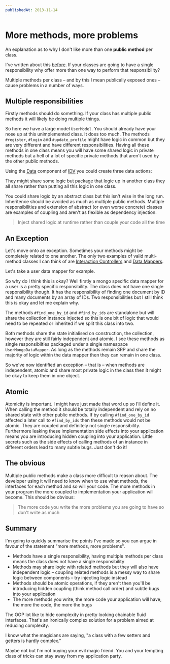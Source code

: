 ```yaml
---
publishedAt: 2013-11-14
---
```


# <span class="break--always">More methods,</span> more problems

An explanation as to why I don't like more than one **public
method** per class.

I've written about this [before][1]. If your classes are
going to have a single responsibility why offer more than
one way to perform that responsibility?

Multiple methods per class – and by this I mean publically
exposed ones – cause problems in a number of ways.

## Multiple responsibilities

Firstly methods should do something. If your class has
multiple public methods it will likely be doing multiple
things.

<script src="https://gist.github.com/lukemorton/7466167.js"></script>

So here we have a large model `UserModel`. You should already
have your nose up at this unimplemented class. It does too
much. The methods `#register`, `#login` and `#update_profile`
might have logic in common but they are very different and
have different responsibilities. Having all these methods in
one class means you will have some shared logic in private
methods but a hell of a lot of specific private methods that
aren't used by the other public methods.

Using the [Data][2] component of [IDV][3] you could create
three data actions:

<script src="https://gist.github.com/lukemorton/7466181.js"></script>

They might share some logic but package that logic up in
another class they all share rather than putting all this
logic in one class.

You could share logic by an abstract class but this isn't wise
in the long run. Inheritence should be avoided as much as
multiple public methods. Multiple responsibilities and
extension of abstract (or even worse concrete) classes are
examples of coupling and aren't as flexible as dependency
injection.

> Inject shared logic at runtime rather than couple your code
> all the time

## An Exception

Let's move onto an exception. Sometimes your methods might be completely related to one another. The only two examples of
valid multi-method classes I can think of are
[Interaction Controllers][4] and [Data Mappers][2].

Let's take a user data mapper for example.

<script src="https://gist.github.com/lukemorton/7466187.js"></script>

So why do I think this is okay? Well firstly a mongo specific
data mapper for a user is a pretty specific responsibility.
The class does not have one single responsibility though. It
has the responsibility of finding one document by ID and many
documents by an array of IDs. Two responsibilities but I still
think this is okay and let me explain why.

The methods `#find_one_by_id` and `#find_by_ids` are
standalone but will share the collection instance injected so
this is one bit of logic that would need to be repeated or
inherited if we split this class into two.

Both methods share the state initialised on construction, the collection, however they are still fairly independent and
atomic. I see these methods as single responsibilties packaged
under a single namespace `UserMongoDataMapper`. As long as the methods remain SRP and share the majority of logic within the
data mapper then they can remain in one class.

So we've now identified an exception – that is – when methods
are independent, atomic and share most private logic in the
class then it might be okay to keep them in one object.

## Atomic

Atomicity is important. I might have just made that word up
so I'll define it. When calling the method it should be
totally independent and rely on no shared state with other
public methods. If by calling `#find_one_by_id` affected a
later call to `#find_by_ids` then these methods would not be
atomic. They are coupled and definitely not single
responsibility. Furthermore leaking these implementation side
effects into your application means you are introducing hidden
coupling into your application. Little secrets such as the
side effects of calling methods of an instance in different
orders lead to many subtle bugs. Just don't do it!

## The obvious

Multiple public methods make a class more difficult to reason
about. The developer using it will need to know when to use
what methods, the interfaces for each method and so will your
code. The more methods in your program the more coupled to implementation your application will become. This should be
obvious:

> The more code you write the more problems you are going to
> have so don't write as much

## Summary

I'm going to quickly summarise the points I've made so you can
argue in favour of the statement "more methods, more
problems".

- Methods have a single responsibility, having multiple
  methods per class means the class does not have a single
  responsibility
- Methods may share logic with related methods but they will
  also have independent logic – coupling related methods is
  a messy way to share logic between components –
  try injecting logic instead
- Methods should be atomic operations, if they aren't then
  you'll be introducing hidden coupling (think method call
  order) and subtle bugs into your application
- The more methods you write, the more code your application
  will have, the more the code, the more the bugs

The OOP lot like to hide complexity in pretty looking
chainable fluid interfaces. That's an ironically complex
solution for a problem aimed at reducing complexity.

I know what the magicians are saying, "a class with a few
setters and getters is hardly complex."

Maybe not but I'm not buying your evil magic friend. You and
your tempting class of tricks can stay away from my
application party.

[1]: /thoughts/2013-09-22-data-and-behaviour
[2]: /thoughts/2013-09-25-data
[3]: /thoughts/2013-09-27-IDV
[4]: /thoughts/2013-09-26-interaction

